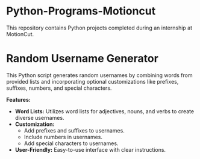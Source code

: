 # Python-Programs-Motioncut
This repository contains Python projects completed during an internship at MotionCut.
# Random Username Generator

This Python script generates random usernames by combining words from provided lists and incorporating optional customizations like prefixes, suffixes, numbers, and special characters.

**Features:**

* **Word Lists:** Utilizes word lists for adjectives, nouns, and verbs to create diverse usernames.
* **Customization:** 
    * Add prefixes and suffixes to usernames.
    * Include numbers in usernames.
    * Add special characters to usernames.
* **User-Friendly:** Easy-to-use interface with clear instructions.
